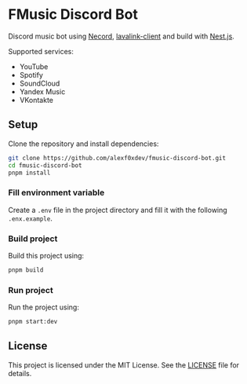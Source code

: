 # FMusic Discord Bot

Discord music bot using [Necord](https://github.com/necordjs/necord), [lavalink-client](https://github.com/Tomato6966/lavalink-client) and build with [Nest.js](https://github.com/nestjs/nest).

Supported services:

- YouTube
- Spotify
- SoundCloud
- Yandex Music
- VKontakte

## Setup

Clone the repository and install dependencies:

```bash
git clone https://github.com/alexf0xdev/fmusic-discord-bot.git
cd fmusic-discord-bot
pnpm install
```

### Fill environment variable

Create a `.env` file in the project directory and fill it with the following `.enx.example`.

### Build project

Build this project using:

```bash
pnpm build
```

### Run project

Run the project using:

```bash
pnpm start:dev
```

## License

This project is licensed under the MIT License. See the [LICENSE](https://github.com/alexf0xdev/fmusic-discord-bot/blob/main/LICENSE) file for details.
